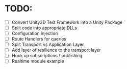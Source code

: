 # TODO:
- [ ] Convert Unity3D Test Framework into a Unity Package
- [ ] Split code into appropriate DLLs 
- [ ] Configuration injection 
- [ ] Route Handlers for queries 
- [ ] Split Transport vs Application Layer
- [ ] Add layer of resilience to the transport layer
- [ ] Hook up subscriptions / publishing 
- [ ] Realtime module example 
